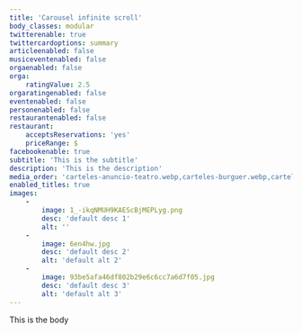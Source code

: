 ```yaml
---
title: 'Carousel infinite scroll'
body_classes: modular
twitterenable: true
twittercardoptions: summary
articleenabled: false
musiceventenabled: false
orgaenabled: false
orga:
    ratingValue: 2.5
orgaratingenabled: false
eventenabled: false
personenabled: false
restaurantenabled: false
restaurant:
    acceptsReservations: 'yes'
    priceRange: $
facebookenable: true
subtitle: 'This is the subtitle'
description: 'This is the description'
media_order: 'carteles-anuncio-teatro.webp,carteles-burguer.webp,carteles-goiko-320.webp,carteles-teatro.webp,cartel-goiko-burguer.webp,cartel-madrid-teatro-marquina.webp,teatro-principe-gran-via.webp,1_-ikqNMUH9KAEScBjMEPLyg.png,6en4hw.jpg,93be5afa46df802b29e6c6cc7a6d7f05.jpg'
enabled_titles: true
images:
    -
        image: 1_-ikqNMUH9KAEScBjMEPLyg.png
        desc: 'default desc 1'
        alt: ''
    -
        image: 6en4hw.jpg
        desc: 'default desc 2'
        alt: 'default alt 2'
    -
        image: 93be5afa46df802b29e6c6cc7a6d7f05.jpg
        desc: 'default desc 3'
        alt: 'default alt 3'
---
```


This is the body
